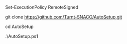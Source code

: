 Set-ExecutionPolicy RemoteSigned

git clone https://github.com/Turnt-SNACO/AutoSetup.git

cd AutoSetup

.\AutoSetup.ps1
